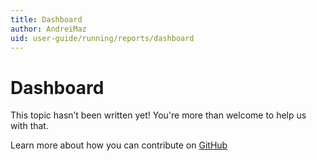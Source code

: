 ```yaml
---
title: Dashboard
author: AndreiMaz
uid: user-guide/running/reports/dashboard
---
```

# Dashboard

This topic hasn’t been written yet! You're more than welcome to help us with that.

Learn more about how you can contribute on [GitHub](https://github.com/nopSolutions/nopCommerce-Docs/blob/master/CONTRIBUTING.md)
